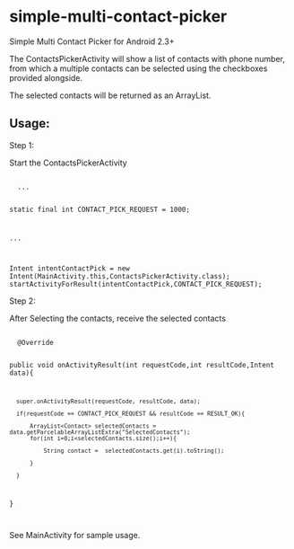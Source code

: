 # simple-multi-contact-picker
Simple Multi Contact Picker for Android 2.3+

The ContactsPickerActivity will show a list of contacts with phone number, from which a multiple contacts can be selected using the checkboxes provided alongside. 

The selected contacts will be returned as an ArrayList.

<h2>Usage:</h2>

Step 1:

Start the ContactsPickerActivity

<code>
  ...
  
  static final int CONTACT_PICK_REQUEST = 1000;
  
  ...
  
  Intent intentContactPick = new Intent(MainActivity.this,ContactsPickerActivity.class);
  startActivityForResult(intentContactPick,CONTACT_PICK_REQUEST);
</code>

Step 2:

After Selecting the contacts, receive the selected contacts

<code>
  @Override

  public void onActivityResult(int requestCode,int resultCode,Intent data){
      
      super.onActivityResult(requestCode, resultCode, data);
  
      if(requestCode == CONTACT_PICK_REQUEST && resultCode == RESULT_OK){
  
          ArrayList<Contact> selectedContacts = data.getParcelableArrayListExtra("SelectedContacts");
          for(int i=0;i<selectedContacts.size();i++){
  
              String contact =  selectedContacts.get(i).toString();

          }

      }
  }

</code>

See MainActivity for sample usage.
